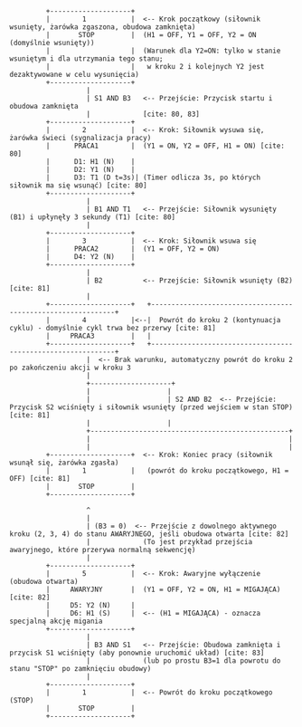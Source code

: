              +--------------------+
             |        1           |  <-- Krok początkowy (siłownik wsunięty, żarówka zgaszona, obudowa zamknięta)
             |       STOP         |  (H1 = OFF, Y1 = OFF, Y2 = ON (domyślnie wsunięty))
             |                    |  (Warunek dla Y2=ON: tylko w stanie wsuniętym i dla utrzymania tego stanu;
             |                    |   w kroku 2 i kolejnych Y2 jest dezaktywowane w celu wysunięcia)
             +--------------------+
                       |
                       | S1 AND B3   <-- Przejście: Przycisk startu i obudowa zamknięta
                       |             [cite: 80, 83]
             +--------------------+
             |        2           |  <-- Krok: Siłownik wysuwa się, żarówka świeci (sygnalizacja pracy)
             |      PRACA1        |  (Y1 = ON, Y2 = OFF, H1 = ON) [cite: 80]
             |      D1: H1 (N)    |
             |      D2: Y1 (N)    |
             |      D3: T1 (D t=3s)| (Timer odlicza 3s, po których siłownik ma się wsunąć) [cite: 80]
             +--------------------+
                       |
                       | B1 AND T1   <-- Przejście: Siłownik wysunięty (B1) i upłynęły 3 sekundy (T1) [cite: 80]
                       |
             +--------------------+
             |        3           |  <-- Krok: Siłownik wsuwa się
             |      PRACA2        |  (Y1 = OFF, Y2 = ON)
             |      D4: Y2 (N)    |
             +--------------------+
                       |
                       | B2          <-- Przejście: Siłownik wsunięty (B2) [cite: 81]
                       |
             +--------------------+   +-------------------------------------------------------------+
             |        4           |<--|  Powrót do kroku 2 (kontynuacja cyklu) - domyślnie cykl trwa bez przerwy [cite: 81]
             |     PRACA3         |   |
             +--------------------+   +-------------------------------------------------------------+
                       |  <-- Brak warunku, automatyczny powrót do kroku 2 po zakończeniu akcji w kroku 3
                       |
                       +--------------------+
                       |                   |
                       |                   | S2 AND B2  <-- Przejście: Przycisk S2 wciśnięty i siłownik wsunięty (przed wejściem w stan STOP) [cite: 81]
                       |                   |
                       +-------------------------------------------------+
                       |                                                 |
                       |                                                 |
             +--------------------+  <-- Krok: Koniec pracy (siłownik wsunął się, żarówka zgasła)
             |        1           |   (powrót do kroku początkowego, H1 = OFF) [cite: 81]
             |       STOP         |
             +--------------------+

                       ^
                       |
                       | (B3 = 0)  <-- Przejście z dowolnego aktywnego kroku (2, 3, 4) do stanu AWARYJNEGO, jeśli obudowa otwarta [cite: 82]
                       |             (To jest przykład przejścia awaryjnego, które przerywa normalną sekwencję)
                       |
             +--------------------+
             |        5           |  <-- Krok: Awaryjne wyłączenie (obudowa otwarta)
             |     AWARYJNY       |  (Y1 = OFF, Y2 = ON, H1 = MIGAJĄCA) [cite: 82]
             |     D5: Y2 (N)     |
             |     D6: H1 (S)     |  <-- (H1 = MIGAJĄCA) - oznacza specjalną akcję migania
             +--------------------+
                       |
                       | B3 AND S1   <-- Przejście: Obudowa zamknięta i przycisk S1 wciśnięty (aby ponownie uruchomić układ) [cite: 83]
                       |             (lub po prostu B3=1 dla powrotu do stanu "STOP" po zamknięciu obudowy)
                       |
             +--------------------+
             |        1           |  <-- Powrót do kroku początkowego (STOP)
             |       STOP         |
             +--------------------+
